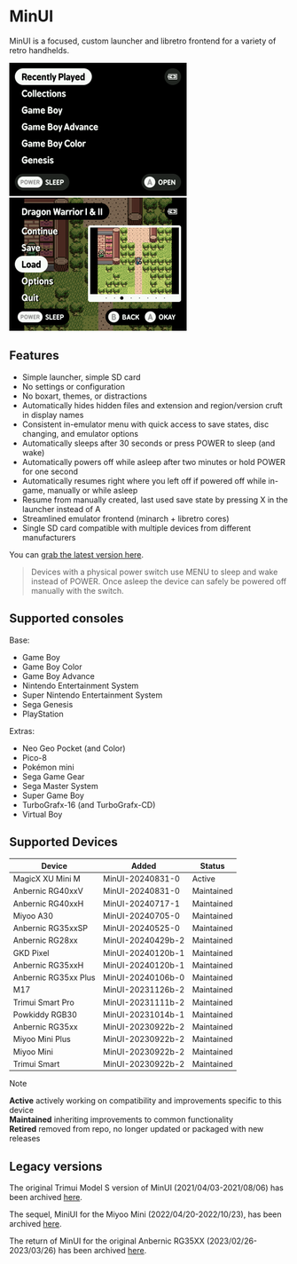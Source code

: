 # MinUI

MinUI is a focused, custom launcher and libretro frontend for a variety of retro handhelds.

<img src="github/minui-main.png" width=320 /> <img src="github/minui-menu-gbc.png" width=320 /> 

## Features

- Simple launcher, simple SD card
- No settings or configuration
- No boxart, themes, or distractions
- Automatically hides hidden files
  and extension and region/version 
  cruft in display names
- Consistent in-emulator menu with
  quick access to save states, disc
  changing, and emulator options
- Automatically sleeps after 30 seconds 
  or press POWER to sleep (and wake)
- Automatically powers off while asleep
  after two minutes or hold POWER for
  one second
- Automatically resumes right where
  you left off if powered off while
  in-game, manually or while asleep
- Resume from manually created, last 
  used save state by pressing X in 
  the launcher instead of A
- Streamlined emulator frontend 
  (minarch + libretro cores)
- Single SD card compatible with
  multiple devices from different
  manufacturers

You can [grab the latest version here](https://github.com/shauninman/MinUI/releases).

> Devices with a physical power switch
> use MENU to sleep and wake instead of
> POWER. Once asleep the device can safely
> be powered off manually with the switch.

## Supported consoles

Base:

- Game Boy
- Game Boy Color
- Game Boy Advance
- Nintendo Entertainment System
- Super Nintendo Entertainment System
- Sega Genesis
- PlayStation

Extras:

- Neo Geo Pocket (and Color)
- Pico-8
- Pokémon mini
- Sega Game Gear
- Sega Master System
- Super Game Boy
- TurboGrafx-16 (and TurboGrafx-CD)
- Virtual Boy

## Supported Devices

| Device | Added | Status |
| -- | -- | -- |
| MagicX XU Mini M | MinUI-20240831-0 | Active | 
| Anbernic RG40xxV | MinUI-20240831-0 | Maintained | 
| Anbernic RG40xxH | MinUI-20240717-1 | Maintained |
| Miyoo A30 | MinUI-20240705-0 | Maintained |
| Anbernic RG35xxSP | MinUI-20240525-0 | Maintained |
| Anbernic RG28xx | MinUI-20240429b-2 | Maintained |
| GKD Pixel | MinUI-20240120b-1 | Maintained |
| Anbernic RG35xxH | MinUI-20240120b-1 | Maintained |
| Anbernic RG35xx Plus | MinUI-20240106b-0 | Maintained |
| M17 | MinUI-20231126b-2 | Maintained |
| Trimui Smart Pro | MinUI-20231111b-2 | Maintained |
| Powkiddy RGB30 | MinUI-20231014b-1 | Maintained |
| Anbernic RG35xx | MinUI-20230922b-2 | Maintained |
| Miyoo Mini Plus | MinUI-20230922b-2 | Maintained |
| Miyoo Mini | MinUI-20230922b-2 | Maintained |
| Trimui Smart | MinUI-20230922b-2 | Maintained |

> [!NOTE]
> **Active** actively working on compatibility and improvements specific to this device  
> **Maintained** inheriting improvements to common functionality  
> **Retired** removed from repo, no longer updated or packaged with new releases  

## Legacy versions

The original Trimui Model S version of MinUI (2021/04/03-2021/08/06) has been archived [here](https://github.com/shauninman/MinUI-Legacy-Trimui-Model-S).

The sequel, MiniUI for the Miyoo Mini (2022/04/20-2022/10/23), has been archived [here](https://github.com/shauninman/MiniUI-Legacy-Miyoo-Mini).

The return of MinUI for the original Anbernic RG35XX (2023/02/26-2023/03/26) has been archived [here](https://github.com/shauninman/MinUI-Legacy-RG35XX).